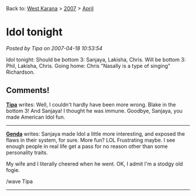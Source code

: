 Back to: [West Karana](/posts/westkarana.md) > [2007](/posts/2007/westkarana.md) > [April](./westkarana.md)
# Idol tonight

*Posted by Tipa on 2007-04-18 10:53:54*

Idol tonight: Should be bottom 3: Sanjaya, Lakisha, Chris. Will be bottom 3: Phil, Lakisha, Chris. Going home: Chris "Nasally is a type of singing" Richardson.
## Comments!

**[Tipa](https://chasingdings.com)** writes: Well, I couldn't hardly have been more wrong. Blake in the bottom 3! And Sanjaya! I thought he was immune. Goodbye, Sanjaya, you made American Idol fun.

---

**[Genda](http://www.vanguardcrafters.com)** writes: Sanjaya made Idol a little more interesting, and exposed the flaws in their system, for sure. More fun? LOL Frustrating maybe. I see enough people in real life get a pass for no reason other than some personality traits. 

My wife and I literally cheered when he went. OK, I admit I'm a stodgy old fogie.

/wave Tipa

---

